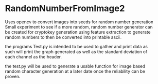 # RandomNumberFromImage2
Uses opencv to convert images into seeds for random number generation 
Small experiment to see if a more random, random number generator can be created for cryptokey generation
using feature extraction to generate random numbers to then be converted into printable ascii. 

the programs Test.py is intended to be used to gather and print data as such will print the graph generated
as well as the standard deviation of each channel as the header. 

the test.py will be used to generate a usable function for image based random character generation at a 
later date once the reliability can be proven. 
